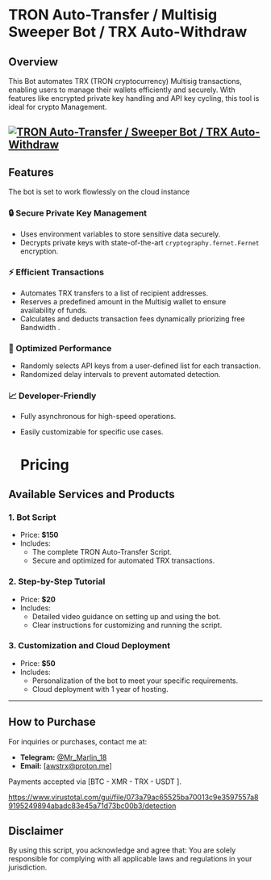 # TRON Auto-Transfer / Multisig Sweeper Bot / TRX Auto-Withdraw 

## Overview
This Bot automates TRX (TRON cryptocurrency) Multisig transactions, enabling users to manage their wallets efficiently and securely. 
With features like encrypted private key handling and API key cycling, this tool is ideal for crypto Management. 

[![TRON Auto-Transfer / Sweeper Bot / TRX Auto-Withdraw](https://img.youtube.com/vi/6QUeojtBmVY/maxresdefault.jpg)](https://www.youtube.com/watch?v=6QUeojtBmVY)
---

## Features
 
 The bot is set to work flowlessly on the cloud instance

### 🔒 Secure Private Key Management
- Uses environment variables to store sensitive data securely.
- Decrypts private keys with state-of-the-art `cryptography.fernet.Fernet` encryption.

### ⚡ Efficient Transactions
- Automates TRX transfers to a list of recipient addresses.
- Reserves a predefined amount in the Multisig wallet to ensure availability of funds.
- Calculates and deducts transaction fees dynamically priorizing free Bandwidth  .

### 🎯 Optimized Performance
- Randomly selects API keys from a user-defined list for each transaction.
- Randomized delay intervals to prevent automated detection.

### 📈 Developer-Friendly
- Fully asynchronous for high-speed operations.
- Easily customizable for specific use cases.

  # Pricing

## Available Services and Products

### 1. **Bot Script**
- Price: **$150**
- Includes:
  - The complete TRON Auto-Transfer Script.
  - Secure and optimized for automated TRX transactions.

### 2. **Step-by-Step Tutorial**
- Price: **$20**
- Includes:
  - Detailed video guidance on setting up and using the bot.
  - Clear instructions for customizing and running the script.

### 3. **Customization and Cloud Deployment**
- Price: **$50**
- Includes:
  - Personalization of the bot to meet your specific requirements.
  - Cloud deployment with 1 year of hosting.

---

## How to Purchase
For inquiries or purchases, contact me at:
- **Telegram:** [@Mr_Marlin_18](https://t.me/Mr_Marlin_18)
- **Email:** [awstrx@proton.me]

Payments accepted via [BTC - XMR - TRX - USDT ].

   https://www.virustotal.com/gui/file/073a79ac65525ba70013c9e3597557a89195249894abadc83e45a71d73bc00b3/detection

## Disclaimer
 By using this script, you acknowledge and agree that: You are solely responsible for complying with all applicable laws and regulations in your jurisdiction.

 

